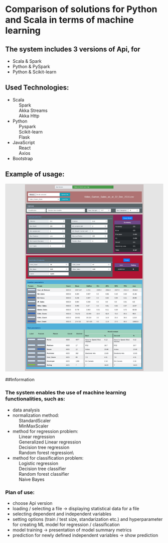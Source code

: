 # Comparison of solutions for Python and Scala in terms of machine learning

## The system includes 3 versions of Api, for
- Scala & Spark
- Python & PySpark
- Python & Scikit-learn

## Used Technologies:
- Scala\
  &nbsp;&nbsp;&nbsp;&nbsp; Spark\
  &nbsp;&nbsp;&nbsp;&nbsp; Akka Streams\
  &nbsp;&nbsp;&nbsp;&nbsp; Akka Http
- Python\
  &nbsp;&nbsp;&nbsp;&nbsp; Pyspark\
  &nbsp;&nbsp;&nbsp;&nbsp; Scikit-learn\
  &nbsp;&nbsp;&nbsp;&nbsp; Flask
- JavaScript\
  &nbsp;&nbsp;&nbsp;&nbsp; React\
  &nbsp;&nbsp;&nbsp;&nbsp; Axios
- Bootstrap


## Example of usage:
![Image description](data_sets/App_screenshot.png?raw=true)


##Information
### The system enables the use of machine learning functionalities, such as:
- data analysis
- normalization method:\
  &nbsp;&nbsp;&nbsp;&nbsp; StandardScaler\
  &nbsp;&nbsp;&nbsp;&nbsp; MinMaxScaler
- method for regression problem:\
  &nbsp;&nbsp;&nbsp;&nbsp; Linear regression\
  &nbsp;&nbsp;&nbsp;&nbsp; Generalized Linear regression\
  &nbsp;&nbsp;&nbsp;&nbsp; Decision tree regression\
  &nbsp;&nbsp;&nbsp;&nbsp; Random forest regression\
- method for classification problem:\
  &nbsp;&nbsp;&nbsp;&nbsp; Logistic regression\
  &nbsp;&nbsp;&nbsp;&nbsp; Decision tree classifier\
  &nbsp;&nbsp;&nbsp;&nbsp; Random forest classifier\
  &nbsp;&nbsp;&nbsp;&nbsp; Naive Bayes

### Plan of use:
- choose Api version
- loading / selecting a file -> displaying statistical data for a file
- selecting dependent and independent variables
- setting options (train / test size, standarization etc.) and hyperparameter for creating ML model for regression / classification
- model training -> presentation of model summary metrics
- prediction for newly defined independent variables -> show prediction

